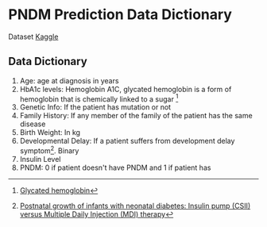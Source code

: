 # PNDM Prediction Data Dictionary

Dataset [Kaggle](https://www.kaggle.com/datasets/slmsshk/pndm-prediction-dataset)

## Data Dictionary
1. Age: age at diagnosis in years
2. HbA1c levels: Hemoglobin A1C, glycated hemoglobin is a form of hemoglobin that is chemically linked to a sugar [^1]
3. Genetic Info: If the patient has mutation or not
4. Family History: If any member of the family of the patient has the same disease
5. Birth Weight: In kg
6. Developmental Delay: If a patient suffers from development delay symptom[^2]. Binary
7. Insulin Level
8. PNDM: 0 if patient doesn't have PNDM and 1 if patient has




[^1]: [Glycated hemoglobin](https://en.wikipedia.org/wiki/Glycated_hemoglobin)
[^2]: [Postnatal growth of infants with neonatal diabetes: Insulin pump (CSII) versus Multiple Daily Injection (MDI) therapy](https://www.ncbi.nlm.nih.gov/pmc/articles/PMC7233682/)